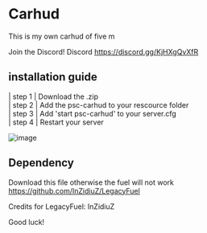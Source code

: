 # Carhud
 This is my own carhud of five m
 
 Join the Discord! Discord https://discord.gg/KjHXgQvXfR   

## installation guide  

 | step 1 | Download the .zip       
 | step 2 | Add the psc-carhud to your rescource folder                 
 | step 3 | Add 'start psc-carhud' to your server.cfg             
 | step 4 | Restart your server      
 
 ![image](https://user-images.githubusercontent.com/100781441/172042902-74c7a35a-0d0c-4d39-a286-6324ee2ee257.png)      
 
 ## Dependency

 Download this file otherwise the fuel will not work
 https://github.com/InZidiuZ/LegacyFuel
 
 Credits for LegacyFuel: InZidiuZ
         
 Good luck!
